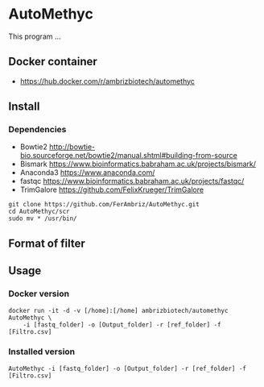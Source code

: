 # AutoMethyc
This program ...

## Docker container
* https://hub.docker.com/r/ambrizbiotech/automethyc

## Install

### Dependencies
* Bowtie2 http://bowtie-bio.sourceforge.net/bowtie2/manual.shtml#building-from-source
* Bismark https://www.bioinformatics.babraham.ac.uk/projects/bismark/
* Anaconda3 https://www.anaconda.com/
* fastqc https://www.bioinformatics.babraham.ac.uk/projects/fastqc/
* TrimGalore https://github.com/FelixKrueger/TrimGalore
```
git clone https://github.com/FerAmbriz/AutoMethyc.git
cd AutoMethyc/scr
sudo mv * /usr/bin/

```
## Format of filter


## Usage

### Docker version
```
docker run -it -d -v [/home]:[/home] ambrizbiotech/automethyc AutoMethyc \
    -i [fastq_folder] -o [Output_folder] -r [ref_folder] -f [Filtro.csv]
```
### Installed version
```
AutoMethyc -i [fastq_folder] -o [Output_folder] -r [ref_folder] -f [Filtro.csv]
```
